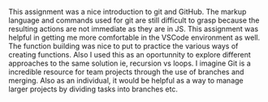 This assignment was a nice introduction to git and GitHub. The markup language and commands used for git are still difficult to grasp because the resulting actions are not immediate as they are in JS. This assignment was helpful in getting me more comfortable in the VSCode environment as well.
The function building was nice to put to practice the various ways of creating functions. Also I used this as an oportunnity to explore different approaches to the same solution ie, recursion vs loops.
I imagine Git is a incredible resource for team projects through the use of branches and merging. Also as an individual, it would be helpful as a way to manage larger projects by dividing tasks into branches etc.
